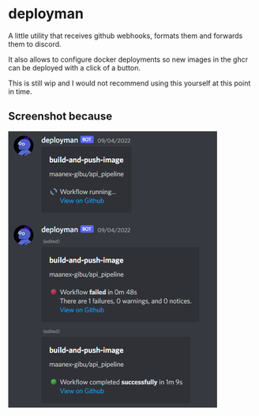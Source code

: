 # deployman

A little utility that receives github webhooks, formats them and forwards them to discord.

It also allows to configure docker deployments so new images in the ghcr can be deployed with a click of a button.

This is still wip and I would not recommend using this yourself at this point in time.

## Screenshot because

![Screenshot](./.github/assets/screenshot1.png)
